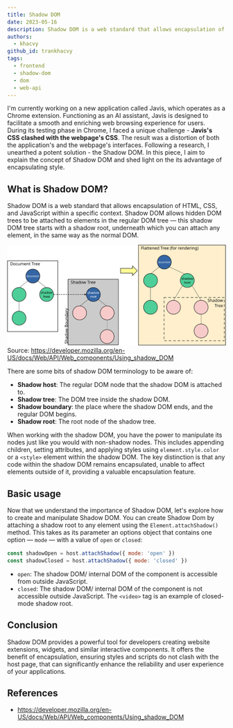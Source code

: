 ```yaml
---
title: Shadow DOM
date: 2023-05-16
description: Shadow DOM is a web standard that allows encapsulation of HTML, CSS, and JavaScript within a specific context.
authors:
  - khacvy
github_id: trankhacvy
tags:
  - frontend
  - shadow-dom
  - dom
  - web-api
---
```


I'm currently working on a new application called Javis, which operates as a Chrome extension. Functioning as an AI assistant, Javis is designed to facilitate a smooth and enriching web browsing experience for users. During its testing phase in Chrome, I faced a unique challenge - **Javis's CSS clashed with the webpage's CSS**. The result was a distortion of both the application's and the webpage's interfaces. Following a research, I unearthed a potent solution - the Shadow DOM. In this piece, I aim to explain the concept of Shadow DOM and shed light on the its advantage of encapsulating style.

## What is Shadow DOM?

Shadow DOM is a web standard that allows encapsulation of HTML, CSS, and JavaScript within a specific context. Shadow DOM allows hidden DOM trees to be attached to elements in the regular DOM tree — this shadow DOM tree starts with a shadow root, underneath which you can attach any element, in the same way as the normal DOM.

![](assets/shadow-dom.svg) Source: https://developer.mozilla.org/en-US/docs/Web/API/Web_components/Using_shadow_DOM

There are some bits of shadow DOM terminology to be aware of:

- **Shadow host**: The regular DOM node that the shadow DOM is attached to.
- **Shadow tree**: The DOM tree inside the shadow DOM.
- **Shadow boundary**: the place where the shadow DOM ends, and the regular DOM begins.
- **Shadow root**: The root node of the shadow tree.

When working with the shadow DOM, you have the power to manipulate its nodes just like you would with non-shadow nodes. This includes appending children, setting attributes, and applying styles using `element.style.color` or a `<style>` element within the shadow DOM. The key distinction is that any code within the shadow DOM remains encapsulated, unable to affect elements outside of it, providing a valuable encapsulation feature.

## Basic usage

Now that we understand the importance of Shadow DOM, let's explore how to create and manipulate Shadow DOM. You can create Shadow Dom by attaching a shadow root to any element using the `Element.attachShadow()` method. This takes as its parameter an options object that contains one option — `mode` — with a value of `open` or `closed`:

```js
const shadowOpen = host.attachShadow({ mode: 'open' })
const shadowClosed = host.attachShadow({ mode: 'closed' })
```

- `open`: The shadow DOM/ internal DOM of the component is accessible from outside JavaScript.
- `closed`: The shadow DOM/ internal DOM of the component is not accessible outside JavaScript. The `<video>` tag is an example of closed-mode shadow root.

## Conclusion

Shadow DOM provides a powerful tool for developers creating website extensions, widgets, and similar interactive components. It offers the benefit of encapsulation, ensuring styles and scripts do not clash with the host page, that can significantly enhance the reliability and user experience of your applications.

## References

- https://developer.mozilla.org/en-US/docs/Web/API/Web_components/Using_shadow_DOM


